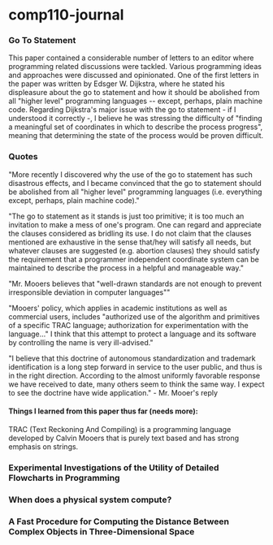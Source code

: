 # comp110-journal

### Go To Statement

This paper contained a considerable number of letters to an editor where programming related discussions were tackled. Various programming ideas and approaches were discussed and opinionated. One of the first letters in the paper was written by Edsger W. Dijkstra, where he stated his displeasure about the go to statement and how it should be abolished from all "higher level" programming languages -- except, perhaps, plain machine code. Regarding Dijkstra's major issue with the go to statement - if I understood it correctly -, I believe he was stressing the difficulty of "finding a meaningful set of coordinates in which to describe the process progress", meaning that determining the state of the process would be proven difficult.

### Quotes
"More recently I discovered why the use of the go to statement has such disastrous effects, and I became convinced that the go to statement should be abolished from all "higher level" programming languages (i.e. everything except, perhaps, plain machine code)."

"The go to statement as it stands is just too primitive; it is too much an invitation to make a mess of one's program. One can regard and appreciate the clauses considered as bridling its use. I do not claim that the clauses mentioned are exhaustive in the sense that/hey will satisfy all needs, but whatever clauses are suggested (e.g. abortion clauses) they should satisfy the requirement that a programmer independent coordinate system can be maintained to describe the process in a helpful and manageable way."

"Mr. Mooers believes that "well-drawn standards are not enough to prevent irresponsible deviation in computer languages""

"Mooers' policy, which applies in academic institutions as well as commercial users, includes "authorized use of the algorithm and primitives of a specific TRAC language; authorization for experimentation with the language..." I think that this attempt to protect a language and its software by controlling the name is very ill-advised."

"I believe that this doctrine of autonomous standardization and trademark identification is a long step forward in service to the user public, and thus is in the right direction. According to the almost uniformly favorable response we have received to date, many others seem to think the same way. I expect to see the doctrine have wide application." - Mr. Mooer's reply

#### Things I learned from this paper thus far (needs more):
TRAC (Text Reckoning And Compiling) is a programming language developed by Calvin Mooers that is purely text based and has strong emphasis on strings. 

### Experimental Investigations of the Utility of Detailed Flowcharts in Programming 


### When does a physical system compute? 


### A Fast Procedure for Computing the Distance Between Complex Objects in Three-Dimensional Space
